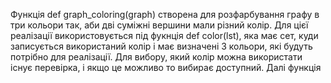 Функція def graph_coloring(graph) створена для розфарбування графу в три кольори так, аби дві суміжні вершини мали різний колір.
Для цієї реалізації використовується під фукнція def color(lst), яка має сет, куди записується використаний колір і має визначені 3 кольори,
які будуть потрібно для реалізації. Для вибору, який колір можна використати існує перевірка, і якщо це можливо то вибирає доступний.
Далі функція 
